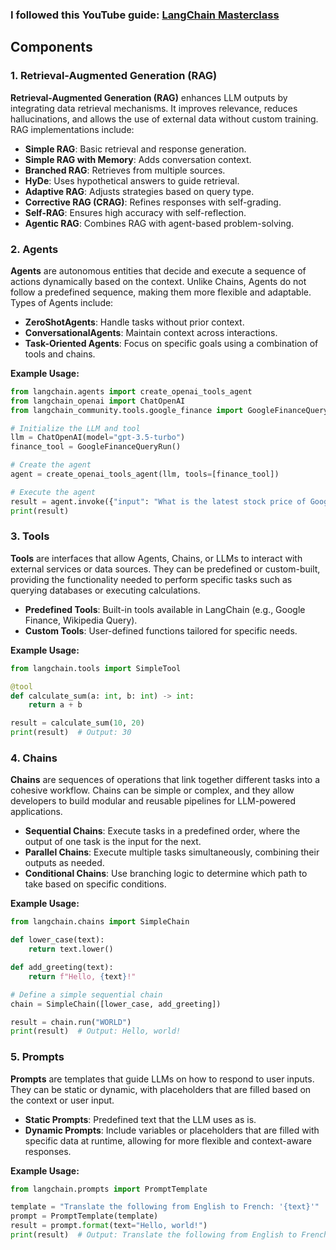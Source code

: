
### I followed this YouTube guide: [LangChain Masterclass](https://youtu.be/yF9kGESAi3M?si=CyHHEHCvF6jbvGTG)
## Components

### 1. Retrieval-Augmented Generation (RAG)

**Retrieval-Augmented Generation (RAG)** enhances LLM outputs by integrating data retrieval mechanisms. It improves relevance, reduces hallucinations, and allows the use of external data without custom training. RAG implementations include:

- **Simple RAG**: Basic retrieval and response generation.
- **Simple RAG with Memory**: Adds conversation context.
- **Branched RAG**: Retrieves from multiple sources.
- **HyDe**: Uses hypothetical answers to guide retrieval.
- **Adaptive RAG**: Adjusts strategies based on query type.
- **Corrective RAG (CRAG)**: Refines responses with self-grading.
- **Self-RAG**: Ensures high accuracy with self-reflection.
- **Agentic RAG**: Combines RAG with agent-based problem-solving.

### 2. Agents

**Agents** are autonomous entities that decide and execute a sequence of actions dynamically based on the context. Unlike Chains, Agents do not follow a predefined sequence, making them more flexible and adaptable. Types of Agents include:

- **ZeroShotAgents**: Handle tasks without prior context.
- **ConversationalAgents**: Maintain context across interactions.
- **Task-Oriented Agents**: Focus on specific goals using a combination of tools and chains.

**Example Usage:**

```python
from langchain.agents import create_openai_tools_agent
from langchain_openai import ChatOpenAI
from langchain_community.tools.google_finance import GoogleFinanceQueryRun

# Initialize the LLM and tool
llm = ChatOpenAI(model="gpt-3.5-turbo")
finance_tool = GoogleFinanceQueryRun()

# Create the agent
agent = create_openai_tools_agent(llm, tools=[finance_tool])

# Execute the agent
result = agent.invoke({"input": "What is the latest stock price of Google?"})
print(result)
```

### 3. Tools

**Tools** are interfaces that allow Agents, Chains, or LLMs to interact with external services or data sources. They can be predefined or custom-built, providing the functionality needed to perform specific tasks such as querying databases or executing calculations.

- **Predefined Tools**: Built-in tools available in LangChain (e.g., Google Finance, Wikipedia Query).
- **Custom Tools**: User-defined functions tailored for specific needs.

**Example Usage:**

```python
from langchain.tools import SimpleTool

@tool
def calculate_sum(a: int, b: int) -> int:
    return a + b

result = calculate_sum(10, 20)
print(result)  # Output: 30
```

### 4. Chains

**Chains** are sequences of operations that link together different tasks into a cohesive workflow. Chains can be simple or complex, and they allow developers to build modular and reusable pipelines for LLM-powered applications.

- **Sequential Chains**: Execute tasks in a predefined order, where the output of one task is the input for the next.
- **Parallel Chains**: Execute multiple tasks simultaneously, combining their outputs as needed.
- **Conditional Chains**: Use branching logic to determine which path to take based on specific conditions.

**Example Usage:**

```python
from langchain.chains import SimpleChain

def lower_case(text):
    return text.lower()

def add_greeting(text):
    return f"Hello, {text}!"

# Define a simple sequential chain
chain = SimpleChain([lower_case, add_greeting])

result = chain.run("WORLD")
print(result)  # Output: Hello, world!
```

### 5. Prompts

**Prompts** are templates that guide LLMs on how to respond to user inputs. They can be static or dynamic, with placeholders that are filled based on the context or user input.

- **Static Prompts**: Predefined text that the LLM uses as is.
- **Dynamic Prompts**: Include variables or placeholders that are filled with specific data at runtime, allowing for more flexible and context-aware responses.

**Example Usage:**

```python
from langchain.prompts import PromptTemplate

template = "Translate the following from English to French: '{text}'"
prompt = PromptTemplate(template)
result = prompt.format(text="Hello, world!")
print(result)  # Output: Translate the following from English to French: 'Hello, world!'
```
